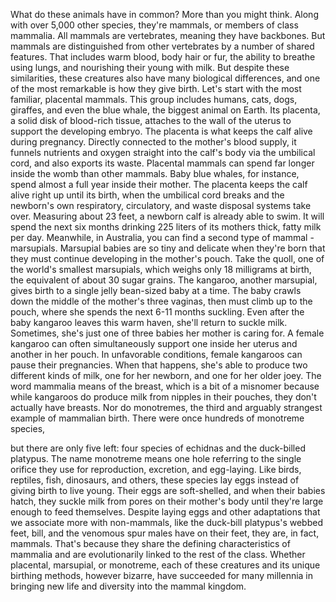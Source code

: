 
What do these animals have in common?
More than you might think.
Along with over 5,000 other species,
they&#39;re mammals,
or members of class mammalia.
All mammals are vertebrates,
meaning they have backbones.
But mammals are distinguished 
from other vertebrates
by a number of shared features.
That includes warm blood,
body hair or fur,
the ability to breathe using lungs,
and nourishing their young with milk.
But despite these similarities,
these creatures also have 
many biological differences,
and one of the most remarkable
is how they give birth.
Let&#39;s start with the most familiar,
placental mammals.
This group includes humans,
cats,
dogs,
giraffes,
and even the blue whale,
the biggest animal on Earth.
Its placenta, a solid disk
of blood-rich tissue,
attaches to the wall of the uterus
to support the developing embryo.
The placenta is what keeps
the calf alive during pregnancy.
Directly connected to 
the mother&#39;s blood supply,
it funnels nutrients and oxygen 
straight into the calf&#39;s body
via the umbilical cord,
and also exports its waste.
Placental mammals can spend far
longer inside the womb than other mammals.
Baby blue whales, for instance, spend
almost a full year inside their mother.
The placenta keeps the calf alive
right up until its birth,
when the umbilical cord breaks
and the newborn&#39;s own respiratory,
circulatory,
and waste disposal systems take over.
Measuring about 23 feet,
a newborn calf is already able to swim.
It will spend the next six months
drinking 225 liters of 
its mothers thick, fatty milk per day.
Meanwhile, in Australia,
you can find a second type of mammal -
marsupials.
Marsupial babies are so tiny and delicate
when they&#39;re born
that they must continue developing
in the mother&#39;s pouch.
Take the quoll, one of the world&#39;s
smallest marsupials,
which weighs only 18 milligrams at birth,
the equivalent of about 30 sugar grains.
The kangaroo, another marsupial,
gives birth to a single 
jelly bean-sized baby at a time.
The baby crawls down the middle
of the mother&#39;s three vaginas,
then must climb up to the pouch,
where she spends 
the next 6-11 months suckling.
Even after the baby kangaroo leaves
this warm haven,
she&#39;ll return to suckle milk.
Sometimes, she&#39;s just one of three babies
her mother is caring for.
A female kangaroo can often simultaneously
support one inside her uterus
and another in her pouch.
In unfavorable conditions,
female kangaroos can pause
their pregnancies.
When that happens, she&#39;s able
to produce two different kinds of milk,
one for her newborn,
and one for her older joey.
The word mammalia means of the breast,
which is a bit of a misnomer
because while kangaroos do produce
milk from nipples in their pouches,
they don&#39;t actually have breasts.
Nor do monotremes, the third and arguably
strangest example of mammalian birth.
There were once hundreds 
of monotreme species,

but there are only five left:
four species of echidnas
and the duck-billed platypus.
The name monotreme means one hole
referring to the single orifice they use
for reproduction,
excretion,
and egg-laying.
Like birds,
reptiles,
fish,
dinosaurs,
and others,
these species lay eggs instead
of giving birth to live young.
Their eggs are soft-shelled,
and when their babies hatch, they suckle
milk from pores on their mother&#39;s body
until they&#39;re large enough 
to feed themselves.
Despite laying eggs and other adaptations
that we associate more with non-mammals,
like the duck-bill platypus&#39;s webbed feet,
bill,
and the venomous spur 
males have on their feet,
they are, in fact, mammals.
That&#39;s because they share the defining
characteristics of mammalia
and are evolutionarily linked
to the rest of the class.
Whether placental,
marsupial,
or monotreme,
each of these creatures and its unique
birthing methods, however bizarre,
have succeeded for many millennia
in bringing new life and diversity
into the mammal kingdom.
